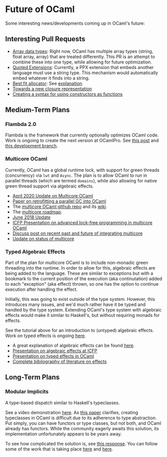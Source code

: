 # Future of OCaml

Some interesting news/developments coming up in OCaml's future:


## Interesting Pull Requests

* [Array data types](https://github.com/ocaml/ocaml/pull/616):
Right now, OCaml has multiple array types (string, float array, array) that are treated differently.
This PR is an attempt to combine these into one type, while allowing for future optimization.
* [Quoted Extensions](https://github.com/ocaml/ocaml/pull/8820):
Currently, a PPX extension that embeds another language must use a string type.
This mechanism would automatically embed whatever it finds into a string.
* [Best fit allocator](https://github.com/ocaml/ocaml/pull/8809):
  See [explanation](http://gallium.inria.fr/~scherer/doc/chameau-sur-le-plateau/2019-10-08-damien-doligez-major-allocator.org).
* [Towards a new closure representation](https://github.com/ocaml/ocaml/pull/8984)
* [Creating a syntax for using constructors as functions](https://github.com/ocaml/ocaml/pull/9005)

## Medium-Term Plans

### Flambda 2.0

Flambda is the framework that currently optionally optimizes OCaml code.
Work is ongoing to create the next version at OCamlPro.
See [this post](https://www.ocamlpro.com/2019/08/30/ocamlpros-compiler-team-work-update/)
and [this development branch](https://github.com/mshinwell/ocaml/tree/flambda2.0).

### Multicore OCaml

Currently, OCaml has a global runtime lock,
with support for green threads (concurrency) via `lwt` and `Async`.
The plan is to allow OCaml to run in parallel threads (which are termed `domains`),
while also allowing for native green thread support via algebraic effects.

* [April 2020 Update on Multicore OCaml](https://discuss.ocaml.org/t/multicore-update-april-2020-with-a-preprint-paper/5630)
* [Paper on retrofitting a parallel GC into OCaml](https://arxiv.org/abs/2004.11663)
* The [multicore OCaml github repo](https://github.com/ocamllabs/ocaml-multicore) and its [wiki](https://github.com/ocamllabs/ocaml-multicore/wiki).
* The [multicore roadmap](https://github.com/ocaml-multicore/ocaml-multicore/projects/3).
* [June 2018 Update](https://discuss.ocaml.org/t/ocaml-multicore-report-on-a-june-2018-development-meeting-in-paris/2202)
* [ICFP Presentation on advanced lock-free programming in multicore OCaml](https://www.youtube.com/watch?v=C0YkrerSNn0)
* [Discuss post on recent past and future of integrating multicore](https://discuss.ocaml.org/t/multicore-prerequisite-patches-appearing-in-released-ocaml-compilers-now/4408)
* [Update on status of multicore](https://discuss.ocaml.org/t/where-is-multicore-development-happening/4997/8)

### Typed Algebraic Effects

Part of the plan for multicore OCaml is to include non-monadic green threading into the runtime.
In order to allow for this, algebraic effects are being added to the language.
These are similar to exceptions but with a bookmark to the current position of the execution
(aka continutation) added to each "exception" (aka effect) thrown,
so one has the option to continue execution after handling the effect.

Initially, this was going to exist outside of the type system.
However, this introduces many issues, and we'd much rather have it be typed and handled by the
type system.
Extending OCaml's type system with algebraic effects would make it similar to Haskell's,
but without requiring monads for effects.

See the tutorial above for an introduction to (untyped) algebraic effects.
Work on typed effects is ongoing [here](https://github.com/lpw25/ocaml-typed-effects).

* A great explanation of algebraic effects can be found [here](https://github.com/ocamllabs/ocaml-effects-tutorial).
* [Presentation on algebraic effects at ICFP](https://www.youtube.com/watch?v=DNp3ifNpgPM)
* [Presentation on typed effects in OCaml](https://www.youtube.com/watch?v=0dAafhi-IuE)
* [Complete bibilography of literature on effects](https://github.com/yallop/effects-bibliography)

## Long-Term Plans

### Modular Implicits

A type-based dispatch similar to Haskell's typeclasses.

See a video demonstration [here](https://www.youtube.com/watch?v=3wVUXTd4WNc).
As [this paper](https://arxiv.org/pdf/1512.01895.pdf) clarifies,
creating typeclasses in OCaml is difficult due to its adherence to
type abstraction.
Put simply, you can have functors or type classes, but not both, and OCaml already has functors.
While the community eagerly awaits this solution, its implementation unfortunately appears to be years away.

To see how complicated the solution is, see [this response](https://discuss.ocaml.org/t/modular-implicits/144/18).
You can follow some of the work that is taking place [here](https://github.com/lpw25/implicits-module-system)
and [here](https://github.com/ocamllabs/ocaml-modular-implicits).
